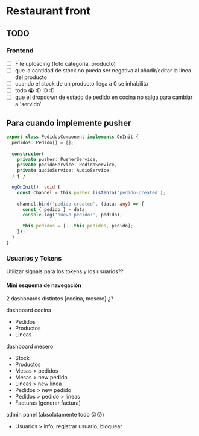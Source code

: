 # Restaurant front

## TODO

### Frontend

- [ ] File uploading (foto categoría, producto)
- [ ] que la cantidad de stock no pueda ser negativa al añadir/editar la línea del producto
- [ ] cuando el stock de un producto llega a 0 se inhabilita
- [ ] todo 😭 :D :D :D
- [ ] que el dropdown de estado de pedido en cocina no salga para cambiar a 'servido'

## Para cuando implemente pusher

```ts
export class PedidosComponent implements OnInit {
  pedidos: Pedido[] = [];
  
  constructor(
    private pusher: PusherService,
    private pedidoService: PedidoService,
    private audioService: AudioService,
  ) { }

  ngOnInit(): void {
    const channel = this.pusher.listenTo('pedido-created');
    
    channel.bind('pedido-created', (data: any) => {
      const { pedido } = data;
      console.log('nuevo pedido:', pedido);

      this.pedidos = [...this.pedidos, pedido];
    });
  }
}
```

### Usuarios y Tokens

Utilizar signals para los tokens y los usuarios??

#### Mini esquema de navegación

2 dashboards distintos [cocina, mesero] ¿?

dashboard cocina

- Pedidos
- Productos
- Lineas

dashboard mesero

- Stock
- Productos
- Mesas > pedidos
- Mesas > new pedido
- Lineas > new linea
- Pedidos > new pedido
- Pedidos > pedido > lineas
- Facturas (generar factura)

admin panel (absolutamente todo 😲😲)

- Usuarios > info, registrar usuario, bloquear
